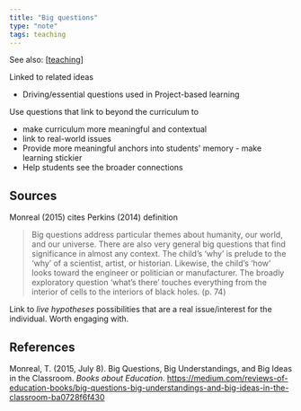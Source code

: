 ```yaml
---
title: "Big questions"
type: "note"
tags: teaching
---
```


See also: [[teaching]]

Linked to related ideas

- Driving/essential questions used in Project-based learning

Use questions that link to beyond the curriculum to 

- make curriculum more meaningful and contextual 
- link to real-world issues 
- Provide more meaningful anchors into students' memory - make learning stickier
- Help students see the broader connections


## Sources

Monreal (2015) cites Perkins (2014) definition

> Big questions address particular themes about humanity, our world, and our universe. There are also very general big questions that find significance in almost any context. The child’s ‘why’ is prelude to the ‘why’ of a scientist, artist, or historian. Likewise, the child’s ‘how’ looks toward the engineer or politician or manufacturer. The broadly exploratory question ‘what’s there’ touches everything from the interior of cells to the interiors of black holes. (p. 74)

Link to _live hypotheses_ possibilities that are a real issue/interest for the individual. Worth engaging with.


## References

Monreal, T. (2015, July 8). Big Questions, Big Understandings, and Big Ideas in the Classroom. *Books about Education*. <https://medium.com/reviews-of-education-books/big-questions-big-understandings-and-big-ideas-in-the-classroom-ba0728f6f430>

[//begin]: # "Autogenerated link references for markdown compatibility"
[teaching]: teaching "Teaching"
[//end]: # "Autogenerated link references"